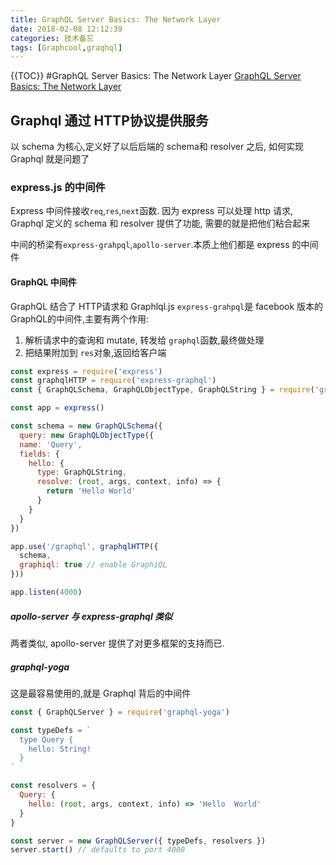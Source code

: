 ```yaml
---
title: GraphQL Server Basics: The Network Layer
date: 2018-02-08 12:12:39
categories: 技术备忘
tags: [Graphcool,graqhql]
---
```


{{TOC}}
#GraphQL Server Basics: The Network Layer
[GraphQL Server Basics: The Network Layer](https://blog.graph.cool/graphql-server-basics-the-network-layer-51d97d21861)
## Graphql 通过 HTTP协议提供服务 ##

以 schema 为核心,定义好了以后后端的 schema和 resolver 之后, 如何实现 Graphql 就是问题了

### express.js 的中间件
Express 中间件接收`req`,`res`,`next`函数.
因为 express 可以处理 http 请求, Graphql 定义的 schema 和 resolver 提供了功能, 需要的就是把他们粘合起来

中间的桥梁有`express-grahpql`,`apollo-server`.本质上他们都是 express 的中间件

#### GraphQL 中间件
GraphQL 结合了 HTTP请求和 Graphlql.js
`express-grahpql`是 facebook 版本的 GraphQL的中间件,主要有两个作用:
1. 解析请求中的查询和 mutate, 转发给 `graphql`函数,最终做处理
2. 把结果附加到 `res`对象,返回给客户端

```js
const express = require('express')
const graphqlHTTP = require('express-graphql')
const { GraphQLSchema, GraphQLObjectType, GraphQLString } = require('graphql')

const app = express()

const schema = new GraphQLSchema({
  query: new GraphQLObjectType({
  name: 'Query',
  fields: {
    hello: {
      type: GraphQLString,
      resolve: (root, args, context, info) => {
        return 'Hello World'
      }
    }
  }
})

app.use('/graphql', graphqlHTTP({
  schema,
  graphiql: true // enable GraphiQL
}))

app.listen(4000)
```

#####  apollo-server 与 express-graphql 类似

两者类似, apollo-server 提供了对更多框架的支持而已.

##### graphql-yoga
这是最容易使用的,就是 Graphql 背后的中间件

```js
const { GraphQLServer } = require('graphql-yoga')

const typeDefs = `
  type Query {
    hello: String!
  }
`

const resolvers = {
  Query: {
    hello: (root, args, context, info) => 'Hello  World'
  }
}

const server = new GraphQLServer({ typeDefs, resolvers })
server.start() // defaults to port 4000
```




